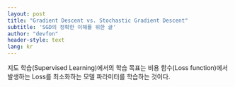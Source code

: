 ```yaml
---
layout: post
title: "Gradient Descent vs. Stochastic Gradient Descent"
subtitle: 'SGD의 정확한 이해를 위한 글'
author: "devfon"
header-style: text
lang: kr
---
```


지도 학습(Supervised Learning)에서의 학습 목표는 비용 함수(Loss function)에서 발생하는 Loss를 최소화하는 모델 파라미터를 학습하는 것이다.


